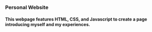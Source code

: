 ### Personal Website
#### This webpage features HTML, CSS, and Javascript to create a page introducing myself and my experiences.